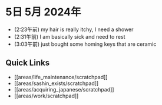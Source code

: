 # 5日 5月 2024年
- (2:23午前) my hair is really itchy, I need a shower
- (2:31午前) I am basically sick and need to rest
- (3:03午前) just bought some homing keys that are ceramic


 



## Quick Links
- [[areas/life_maintenance/scratchpad]]
- [[areas/sashin_exists/scratchpad]]
- [[areas/acquiring_japanese/scratchpad]]
- [[areas/work/scratchpad]]

